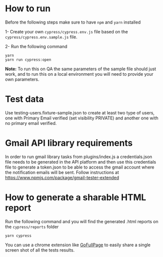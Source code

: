 # How to run

Before the following steps make sure to have `npm` and `yarn` installed

1- Create your own `cypress/cypress.env.js` file based on the `cypress/cypress.env.sample.js` file.

2- Run the following command

```
yarn
yarn run cypress:open
```

**Note:** To run this on QA the same parameters of the sample file should just work, and to run this on a local environment you will need to provide your own parameters.

# Test data

Use testing-users.fixture-sample.json to create at least two type of users, one with Primary Email verified (set visibility PRIVATE) and another one with no primary email verified.

# Gmail API library requirements

In order to run gmail library tasks from plugins/index.js a credentials.json file needs to be generated in the API platform and then use this credentials file to generate a token.json to be able to access the gmail account where the notification emails will be sent.
Follow instructions at https://www.npmjs.com/package/gmail-tester-extended

# How to generate a sharable HTML report

Run the following command and you will find the generated .html reports on the `cypress/reports` folder

```
yarn cypress
```

You can use a chrome extension like [GoFullPage](https://chrome.google.com/webstore/detail/gofullpage-full-page-scre/fdpohaocaechififmbbbbbknoalclacl) to easily share a single screen shot of all the tests results.
